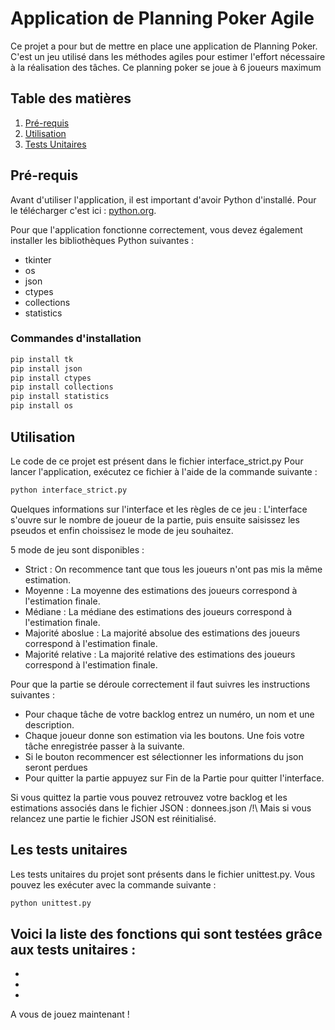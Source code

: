 # Application de Planning Poker Agile

Ce projet a pour but de mettre en place une application de Planning Poker. C'est un jeu utilisé dans les méthodes agiles pour estimer l'effort nécessaire à la réalisation des tâches. Ce planning poker se joue à 6 joueurs maximum

## Table des matières

1. [Pré-requis](#pré-requis)
2. [Utilisation](#utilisation)
3. [Tests Unitaires](#tests-unitaires)

## Pré-requis

Avant d'utiliser l'application, il est important d'avoir Python d'installé. Pour le télécharger c'est ici : [python.org](https://www.python.org/downloads/).

Pour que l'application fonctionne correctement, vous devez également installer les bibliothèques Python suivantes :
- tkinter
- os
- json
- ctypes
- collections
- statistics

### Commandes d'installation

```bash
pip install tk
pip install json
pip install ctypes
pip install collections
pip install statistics
pip install os
```
## Utilisation

Le code de ce projet est présent dans le fichier interface_strict.py
Pour lancer l'application, exécutez ce fichier à l'aide de la commande suivante :

```bash
python interface_strict.py
```

Quelques informations sur l'interface et les règles de ce jeu : 
 L'interface s'ouvre sur le nombre de joueur de la partie, puis ensuite saisissez les pseudos et enfin choissisez le mode de jeu souhaitez.

 5 mode de jeu sont disponibles : 
 - Strict : On recommence tant que tous les joueurs n'ont pas mis la même estimation.
 - Moyenne : La moyenne des estimations des joueurs correspond à l'estimation finale.
 - Médiane : La médiane des estimations des joueurs correspond à l'estimation finale.
 - Majorité aboslue : La majorité absolue des estimations des joueurs correspond à l'estimation finale.
 - Majorité relative : La majorité relative des estimations des joueurs correspond à l'estimation finale.

 Pour que la partie se déroule correctement il faut suivres les instructions suivantes : 
 - Pour chaque tâche de votre backlog entrez un numéro, un nom et une description.  
 - Chaque joueur donne son estimation via les boutons. Une fois votre tâche enregistrée passer à la suivante. 
 - Si le bouton recommencer est sélectionner les informations du json seront perdues
 - Pour quitter la partie appuyez sur Fin de la Partie pour quitter l'interface.

Si vous quittez la partie vous pouvez retrouvez votre backlog et les estimations associés dans le fichier JSON : donnees.json
/!\ Mais si vous relancez une partie le fichier JSON est réinitialisé. 

## Les tests unitaires
Les tests unitaires du projet sont présents dans le fichier unittest.py. Vous pouvez les exécuter avec la commande suivante : 

```bash
python unittest.py
```

Voici la liste des fonctions qui sont testées grâce aux tests unitaires : 
- 
- 
- 
- 



A vous de jouez maintenant !









